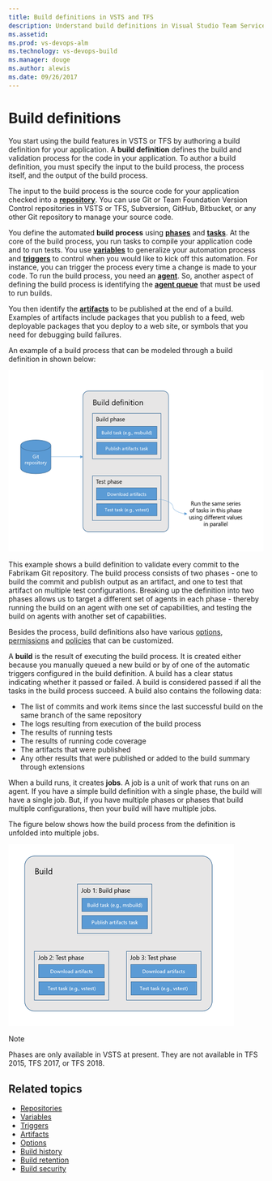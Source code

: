 ```yaml
---
title: Build definitions in VSTS and TFS
description: Understand build definitions in Visual Studio Team Services (VSTS) and Team Foundation Server (TFS)
ms.assetid:
ms.prod: vs-devops-alm
ms.technology: vs-devops-build
ms.manager: douge
ms.author: alewis
ms.date: 09/26/2017
---
```


# Build definitions

You start using the build features in VSTS or TFS by authoring a build definition for your application. A **build definition** defines the build and validation process for the code in your application. To author a build definition, you must specify the input to the build process, the process itself, and the output of the build process.

The input to the build process is the source code for your application checked into a [**repository**](repository.md). You can use Git or Team Foundation Version Control repositories in VSTS or TFS, Subversion, GitHub, Bitbucket, or any other Git repository to manage your source code.

You define the automated **build process** using [**phases**](../../process/phases.md) and [**tasks**](../../process/tasks.md). At the core of the build process, you run tasks to compile your application code and to run tests. You use [**variables**](variables.md) to generalize your automation process and [**triggers**](triggers.md) to control when you would like to kick off this automation. For instance, you can trigger the process every time a change is made to your code. To run the build process, you need an [**agent**](../../agents/agents.md). So, another aspect of defining the build process is identifying the [**agent queue**](../../agents/pools-queues.md) that must be used to run builds.

You then identify the [**artifacts**](artifacts.md) to be published at the end of a build. Examples of artifacts include packages that you publish to a feed, web deployable packages that you deploy to a web site, or symbols that you need for debugging build failures.

An example of a build process that can be modeled through a build definition in shown below:

![Build definition](_img/definitions/definition-01.png)

This example shows a build definition to validate every commit to the Fabrikam Git repository. The build process consists of two phases - one to build the commit and publish output as an artifact, and one to test that artifact on multiple test configurations. Breaking up the definition into two phases allows us to target a different set of agents in each phase - thereby running the build on an agent with one set of capabilities, and testing the build on agents with another set of capabilities.

Besides the process, build definitions also have various [options](options.md), [permissions](../../policies/permissions.md#build-permissions) and [policies](../../policies/retention.md) that can be customized.

A **build** is the result of executing the build process. It is created either because you manually queued a new build or by of one of the automatic triggers configured in the build definition. A build has a clear status indicating whether it passed or failed. A build is considered passed if all the tasks in the build process succeed. A build also contains the following data:

- The list of commits and work items since the last successful build on the same branch of the same repository
- The logs resulting from execution of the build process
- The results of running tests
- The results of running code coverage
- The artifacts that were published
- Any other results that were published or added to the build summary through extensions

When a build runs, it creates **jobs**. A job is a unit of work that runs on an agent. If you have a simple build definition with a single phase, the build will have a single job. But, if you have multiple phases or phases that build multiple configurations, then your build will have multiple jobs.

The figure below shows how the build process from the definition is unfolded into multiple jobs.

![Build](_img/definitions/definition-02.png)

> [!NOTE]
> Phases are only available in VSTS at present. They are not available in TFS 2015, TFS 2017, or TFS 2018.

## Related topics

* [Repositories](repository.md)
* [Variables](variables.md)
* [Triggers](triggers.md)
* [Artifacts](artifacts.md)
* [Options](options.md)
* [Build history](history.md)
* [Build retention](../../policies/retention.md)
* [Build security](../../policies/permissions.md#build-permissions)
